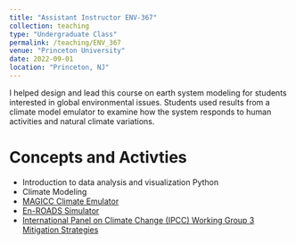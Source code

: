 ```yaml
---
title: "Assistant Instructor ENV-367"
collection: teaching
type: "Undergraduate Class"
permalink: /teaching/ENV_367
venue: "Princeton University"
date: 2022-09-01
location: "Princeton, NJ"
---
```


I helped design and lead this course on earth system modeling for students interested in global environmental issues. Students used results from a climate model emulator to examine how the system responds to human activities and natural climate variations. 

Concepts and Activties
======
- Introduction to data analysis and visualization Python
- Climate Modeling 
- [MAGICC Climate Emulator](https://live.magicc.org/) 
- [En-ROADS Simulator](https://www.climateinteractive.org/en-roads/)
- [International Panel on Climate Change (IPCC) Working Group 3 Mitigation Strategies](https://www.ipcc.ch/working-group/wg3/)

